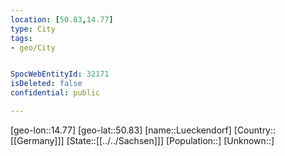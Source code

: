 ```yaml
---
location: [50.83,14.77]
type: City
tags:
- geo/City


SpocWebEntityId: 32171
isDeleted: false
confidential: public

---
```

[geo-lon::14.77]
[geo-lat::50.83]
[name::Lueckendorf]
[Country::[[Germany]]]
[State::[[../../Sachsen]]]
[Population::]
[Unknown::]

